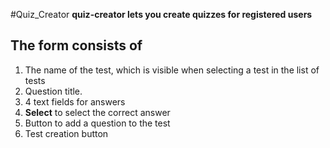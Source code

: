 #Quiz_Creator
**quiz-creator lets you create quizzes
for registered users**
## The form consists of
1. The name of the test, which is visible when selecting a test in the list of tests
2. Question title.
3.   4 text fields for answers
4. **Select** to select the correct answer
5. Button to add a question to the test
6. Test creation button
